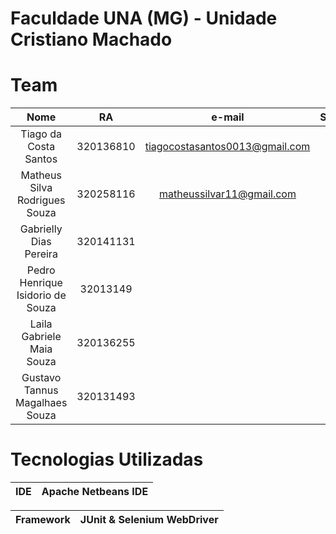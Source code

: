 # Faculdade UNA (MG) - Unidade Cristiano Machado
# Team
| Nome  | RA  |e-mail | SEMESTRE  |
| :------------: | :------------: | :------------: | :------------: |
|Tiago da Costa Santos |	320136810|	tiagocostasantos0013@gmail.com|	4°
|Matheus Silva Rodrigues Souza | 	 320258116| matheussilvar11@gmail.com	   |	 3º
|Gabrielly Dias Pereira |	320141131|	 |	?°
|Pedro Henrique Isidorio de Souza |	32013149|	   |	?°
|Laila Gabriele Maia Souza|	320136255|	 |	?º
|Gustavo Tannus Magalhaes Souza |	320131493|	 |	?º

# Tecnologias Utilizadas

| IDE            | Apache Netbeans IDE|
| :------------: | :------------: |

| Framework      | JUnit & Selenium  WebDriver          |
| :------------: | :------------: |
 
